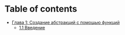 # Table of contents

* [Глава 1: Создание абстракций с помощью функций](README.md)
  * [1.1 Введение](glava-1-sozdanie-abstrakcii-s-pomoshyu-funkcii/1.1-vvedenie.md)
